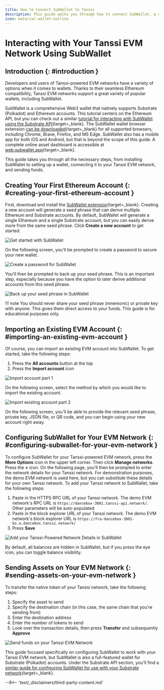 ```yaml
---
title: How to Connect SubWallet to Tanssi
description: This guide walks you through how to connect SubWallet, a comprehensive Polkadot, Substrate, and Ethereum wallet, to your Tanssi-powered EVM-compatible network.
icon: material-wallet-outline
---
```


# Interacting with Your Tanssi EVM Network Using SubWallet

## Introduction {: #introduction }

Developers and users of Tanssi-powered EVM networks have a variety of options when it comes to wallets. Thanks to their seamless Ethereum compatibility, Tanssi EVM networks support a great variety of popular wallets, including SubWallet.

SubWallet is a comprehensive Web3 wallet that natively supports Substrate (Polkadot) and Ethereum accounts. This tutorial centers on the Ethereum API, but you can check out a similar [tutorial for interacting with SubWallet using the Substrate API](/builders/toolkit/substrate-api/wallets/subwallet/){target=\_blank}. The SubWallet wallet browser extension [can be downloaded](https://www.subwallet.app/download.html){target=\_blank} for all supported browsers, including Chrome, Brave, Firefox, and MS Edge. SubWallet also has a mobile app for both iOS and Android, but that is beyond the scope of this guide. A complete online asset dashboard is accessible at [web.subwallet.app](https://web.subwallet.app){target=\_blank}.

This guide takes you through all the necessary steps, from installing SubWallet to setting up a wallet, connecting it to your Tanssi EVM network, and sending funds.

## Creating Your First Ethereum Account {: #creating-your-first-ethereum-account }

First, download and install the [SubWallet extension](https://www.subwallet.app/download.html){target=\_blank}. Creating a new account will generate a seed phrase that can derive multiple Ethereum and Substrate accounts. By default, SubWallet will generate a single Ethereum and a single Substrate account, but you can easily derive more from the same seed phrase. Click **Create a new account** to get started.

![Get started with SubWallet](/images/builders/toolkit/ethereum-api/wallets/subwallet/subwallet-1.webp)

On the following screen, you'll be prompted to create a password to secure your new wallet.

![Create a password for SubWallet](/images/builders/toolkit/ethereum-api/wallets/subwallet/subwallet-2.webp)

You'll then be prompted to back up your seed phrase. This is an important step, especially because you have the option to later derive additional accounts from this seed phrase.

![Back up your seed phrase in SubWallet](/images/builders/toolkit/ethereum-api/wallets/subwallet/subwallet-3.webp)

!!! note
    You should never share your seed phrase (mnemonic) or private key with anyone. This gives them direct access to your funds. This guide is for educational purposes only.

## Importing an Existing EVM Account {: #importing-an-existing-evm-account }

Of course, you can import an existing EVM account into SubWallet. To get started, take the following steps:

1. Press the **All accounts** button at the top
2. Press the **Import account** icon

![Import account part 1](/images/builders/toolkit/ethereum-api/wallets/subwallet/subwallet-4.webp)

On the following screen, select the method by which you would like to import the existing account.

![Import existing account part 2](/images/builders/toolkit/ethereum-api/wallets/subwallet/subwallet-5.webp)

On the following screen, you'll be able to provide the relevant seed phrase, private key, JSON file, or QR code, and you can begin using your new account right away.

## Configuring SubWallet for Your EVM Network {: #configuring-subwallet-for-your-evm-network }

To configure SubWallet for your Tanssi-powered EVM network, press the **More Options** icon in the upper left corner. Then click **Manage networks**. Press the **+** icon. On the following page, you'll then be prompted to enter the network details for your Tanssi network. For demonstration purposes, the demo EVM network is used here, but you can substitute these details for your own Tanssi network. To add your Tanssi network to SubWallet, take the following steps:

1. Paste in the HTTPS RPC URL of your Tanssi network. The demo EVM network's RPC URL is `https://dancebox-3001.tanssi-api.network/`. Other parameters will be auto-populated
2. Paste in the block explorer URL of your Tanssi network. The demo EVM network's block explorer URL is `https://fra-dancebox-3001-bs.a.dancebox.tanssi.network/`
3. Press **Save**

![Add your Tanssi-Powered Network Details in SubWallet](/images/builders/toolkit/ethereum-api/wallets/subwallet/subwallet-6.webp)

By default, all balances are hidden in SubWallet, but if you press the eye icon, you can toggle balance visibility.

## Sending Assets on Your EVM Network {: #sending-assets-on-your-evm-network }

To transfer the native token of your Tanssi network, take the following steps:

1. Specify the asset to send
2. Specify the destination chain (in this case, the same chain that you're sending from)
3. Enter the destination address
4. Enter the number of tokens to send
5. Look over the transaction details, then press **Transfer** and subsequently **Approve**

![Send funds on your Tanssi EVM Network](/images/builders/toolkit/ethereum-api/wallets/subwallet/subwallet-7.webp)

This guide focused specifically on configuring SubWallet to work with your Tanssi EVM network, but SubWallet is also a full-featured wallet for Substrate (Polkadot) accounts. Under the Substrate API section, you'll find a [similar guide for configuring SubWallet for use with your Substrate network](/builders/toolkit/substrate-api/wallets/subwallet/){target=\_blank}.

--8<-- 'text/_disclaimers/third-party-content.md'
